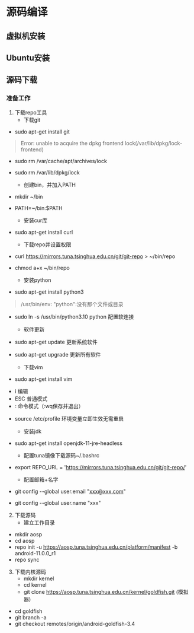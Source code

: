 # 源码编译

## 虚拟机安装

## Ubuntu安装

## 源码下载
### 准备工作
1. 下载repo工具
   * 下载git
- sudo apt-get install git
> Error: unable to acquire the dpkg frontend lock(/var/lib/dpkg/lock-frontend)
  - sudo rm /var/cache/apt/archives/lock
- sudo rm /var/lib/dpkg/lock
  
   * 创建bin，并加入PATH
- mkdir ~/bin
- PATH=~/bin:$PATH

   * 安装cur库
- sudo apt-get install curl 

   * 下载repo并设置权限
- curl https://mirrors.tuna.tsinghua.edu.cn/git/git-repo > ~/bin/repo
- chmod a+x ~/bin/repo

   * 安装python
- sudo apt-get install python3
> /usr/bin/env: "python":没有那个文件或目录
* sudo ln -s /usr/bin/python3.10 python 配置软连接

   * 软件更新
- sudo apt-get update 更新系统软件
- sudo apt-get upgrade 更新所有软件

   * 下载vim
- sudo apt-get install vim
* i 编辑
* ESC 普通模式
* : 命令模式（:wq保存并退出）
- source /etc/profile 环境变量立即生效无需重启

   * 安装jdk
- sudo apt-get install openjdk-11-jre-headless

   * 配置tuna镜像下载源码~/.bashrc
- export REPO_URL = 'https://mirrors.tuna.tsinghua.edu.cn/git/git-repo/'

   * 配置邮箱+名字
- git config --global user.email "xxx@xxx.com"
- git config --global user.name "xxx"


2. 下载源码
   * 建立工作目录
  - mkdir aosp
  - cd aosp
  - repo init -u https://aosp.tuna.tsinghua.edu.cn/platform/manifest -b android-11.0.0_r1
  - repo sync


3. 下载内核源码
   * mkdir kernel
   * cd kernel
   * git clone https://aosp.tuna.tsinghua.edu.cn/kernel/goldfish.git   (模拟器)
  - cd goldfish
  - git branch -a
  - git checkout remotes/origin/android-goldfish-3.4
